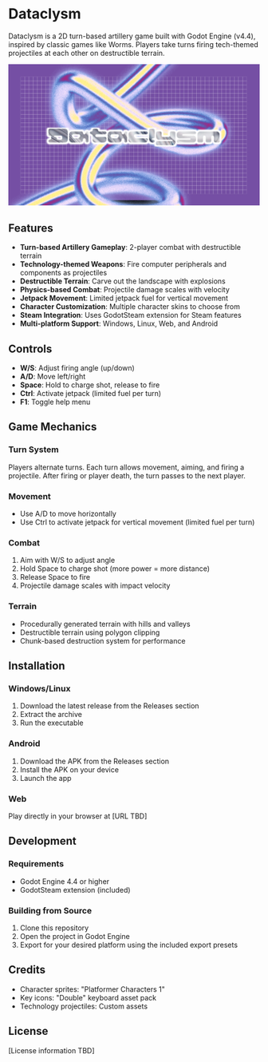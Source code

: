 # Dataclysm

Dataclysm is a 2D turn-based artillery game built with Godot Engine (v4.4), inspired by classic games like Worms. Players take turns firing tech-themed projectiles at each other on destructible terrain.

![Dataclysm Logo](/assets/Dataclysm.png)

## Features

- **Turn-based Artillery Gameplay**: 2-player combat with destructible terrain
- **Technology-themed Weapons**: Fire computer peripherals and components as projectiles
- **Destructible Terrain**: Carve out the landscape with explosions
- **Physics-based Combat**: Projectile damage scales with velocity
- **Jetpack Movement**: Limited jetpack fuel for vertical movement
- **Character Customization**: Multiple character skins to choose from
- **Steam Integration**: Uses GodotSteam extension for Steam features
- **Multi-platform Support**: Windows, Linux, Web, and Android

## Controls

- **W/S**: Adjust firing angle (up/down)
- **A/D**: Move left/right
- **Space**: Hold to charge shot, release to fire
- **Ctrl**: Activate jetpack (limited fuel per turn)
- **F1**: Toggle help menu

## Game Mechanics

### Turn System
Players alternate turns. Each turn allows movement, aiming, and firing a projectile. After firing or player death, the turn passes to the next player.

### Movement
- Use A/D to move horizontally
- Use Ctrl to activate jetpack for vertical movement (limited fuel per turn)

### Combat
1. Aim with W/S to adjust angle
2. Hold Space to charge shot (more power = more distance)
3. Release Space to fire
4. Projectile damage scales with impact velocity

### Terrain
- Procedurally generated terrain with hills and valleys
- Destructible terrain using polygon clipping
- Chunk-based destruction system for performance

## Installation

### Windows/Linux
1. Download the latest release from the Releases section
2. Extract the archive
3. Run the executable

### Android
1. Download the APK from the Releases section
2. Install the APK on your device
3. Launch the app

### Web
Play directly in your browser at [URL TBD]

## Development

### Requirements
- Godot Engine 4.4 or higher
- GodotSteam extension (included)

### Building from Source
1. Clone this repository
2. Open the project in Godot Engine
3. Export for your desired platform using the included export presets

## Credits

- Character sprites: "Platformer Characters 1" 
- Key icons: "Double" keyboard asset pack
- Technology projectiles: Custom assets

## License

[License information TBD]